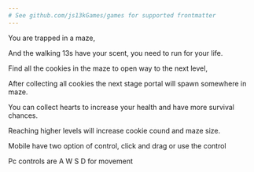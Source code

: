 ```yaml
---
# See github.com/js13kGames/games for supported frontmatter
---
```

You are trapped in a maze,

And the walking 13s have your scent, you need to run for your life.

Find all the cookies in the maze to open way to the next level,

After collecting all cookies the next stage portal will spawn somewhere in maze.

You can collect hearts to increase your health and have more survival chances.

Reaching higher levels will increase cookie cound and maze size.

Mobile have two option of control, click and drag or use the control 

Pc controls are A W S D for movement
